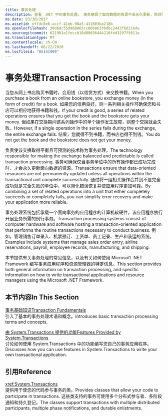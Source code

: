 ```yaml
---
title: 事务处理
description: 查看 .NET 中的事务处理。 事务确保了面向数据的资源不会永久更新，除非所有操作都成功完成。
ms.date: 03/30/2017
ms.assetid: effdc8e6-accf-41eb-98a5-431603ba218b
ms.openlocfilehash: 30d69c55d968865cc80b8633bdbc2442f6d216de
ms.sourcegitcommit: 6219b1e1feccb16d88656444210fed3297f5611e
ms.translationtype: MT
ms.contentlocale: zh-CN
ms.lasthandoff: 06/22/2020
ms.locfileid: "85141909"
---
```

# <a name="transaction-processing"></a><span data-ttu-id="446ab-104">事务处理</span><span class="sxs-lookup"><span data-stu-id="446ab-104">Transaction Processing</span></span>
<span data-ttu-id="446ab-105">当您从网上书店购买书籍时，会用钱（以信贷方式）来交换书籍。</span><span class="sxs-lookup"><span data-stu-id="446ab-105">When you purchase a book from an online bookstore, you exchange money (in the form of credit) for a book.</span></span> <span data-ttu-id="446ab-106">如果您的信用良好，则一系列相关操作可确保您和书店可以相应地获得书籍和钱。</span><span class="sxs-lookup"><span data-stu-id="446ab-106">If your credit is good, a series of related operations ensures that you get the book and the bookstore gets your money.</span></span> <span data-ttu-id="446ab-107">但如果在交换期间该系列操作中的单个操作发生故障，则整个交换就会失败。</span><span class="sxs-lookup"><span data-stu-id="446ab-107">However, if a single operation in the series fails during the exchange, the entire exchange fails.</span></span> <span data-ttu-id="446ab-108">结果，您就得不到书籍，而书店也得不到钱。</span><span class="sxs-lookup"><span data-stu-id="446ab-108">You do not get the book and the bookstore does not get your money.</span></span>  
  
 <span data-ttu-id="446ab-109">负责使该交换取得平衡且可预测的技术称为事务处理。</span><span class="sxs-lookup"><span data-stu-id="446ab-109">The technology responsible for making the exchange balanced and predictable is called transaction processing.</span></span> <span data-ttu-id="446ab-110">事务可确保仅当事务单位中的所有操作都已成功完成时，才会永久更新面向数据的资源。</span><span class="sxs-lookup"><span data-stu-id="446ab-110">Transactions ensure that data-oriented resources are not permanently updated unless all operations within the transactional unit complete successfully.</span></span> <span data-ttu-id="446ab-111">通过将一组相关操作合并到不是完全成功就是完全失败的单位中，可以简化错误恢复并使应用程序更加可靠。</span><span class="sxs-lookup"><span data-stu-id="446ab-111">By combining a set of related operations into a unit that either completely succeeds or completely fails, you can simplify error recovery and make your application more reliable.</span></span>  
  
 <span data-ttu-id="446ab-112">事务处理系统包括承载一个面向事务的应用程序的计算机软硬件，该应用程序执行开展业务所需的例行事务。</span><span class="sxs-lookup"><span data-stu-id="446ab-112">Transaction processing systems consist of computer hardware and software hosting a transaction-oriented application that performs the routine transactions necessary to conduct business.</span></span> <span data-ttu-id="446ab-113">例如，管理销售订单录入、机票预订、工资单、员工记录、生产和装运的系统。</span><span class="sxs-lookup"><span data-stu-id="446ab-113">Examples include systems that manage sales order entry, airline reservations, payroll, employee records, manufacturing, and shipping.</span></span>  
  
 <span data-ttu-id="446ab-114">本节提供有关事务处理的常见信息，以及有关如何使用 Microsoft .NET Framework 编写事务应用程序和资源管理器的特定信息。</span><span class="sxs-lookup"><span data-stu-id="446ab-114">This section provides both general information on transaction processing, and specific information on how to write transactional applications and resource managers using the Microsoft .NET Framework.</span></span>  
  
## <a name="in-this-section"></a><span data-ttu-id="446ab-115">本节内容</span><span class="sxs-lookup"><span data-stu-id="446ab-115">In This Section</span></span>  
 [<span data-ttu-id="446ab-116">事务基础知识</span><span class="sxs-lookup"><span data-stu-id="446ab-116">Transaction Fundamentals</span></span>](transaction-fundamentals.md)  
 <span data-ttu-id="446ab-117">引入了基本的事务处理术语和概念。</span><span class="sxs-lookup"><span data-stu-id="446ab-117">Introduces basic transaction processing terms and concepts.</span></span>  
  
 [<span data-ttu-id="446ab-118">由 System.Transactions 提供的功能</span><span class="sxs-lookup"><span data-stu-id="446ab-118">Features Provided by System.Transactions</span></span>](features-provided-by-system-transactions.md)  
 <span data-ttu-id="446ab-119">讨论如何使用 System.Transactions 中的功能编写您自己的事务应用程序。</span><span class="sxs-lookup"><span data-stu-id="446ab-119">Discusses how you can use features in System.Transactions to write your own transactional application.</span></span>  
  
## <a name="reference"></a><span data-ttu-id="446ab-120">引用</span><span class="sxs-lookup"><span data-stu-id="446ab-120">Reference</span></span>  
 <xref:System.Transactions>  
 <span data-ttu-id="446ab-121">提供用于使您的代码参与事务的类。</span><span class="sxs-lookup"><span data-stu-id="446ab-121">Provides classes that allow your code to participate in transactions.</span></span> <span data-ttu-id="446ab-122">这些类支持的事务可使用多个分布式参与者、多阶段通知和持久登记。</span><span class="sxs-lookup"><span data-stu-id="446ab-122">The classes support transactions with multiple distributed participants, multiple phase notifications, and durable enlistments.</span></span>
